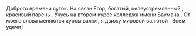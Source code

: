 Доброго времени суток. На связи Егор, богатый, целеустремленный , красивый парень . 
Учусь на втором курсе колледжа имени Баумана . 
От моего слова меняются курсы валют, я движу мировой валютой .
Всем удачи !